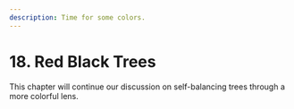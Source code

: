 ```yaml
---
description: Time for some colors.
---
```


# 18. Red Black Trees

This chapter will continue our discussion on self-balancing trees through a more colorful lens.
